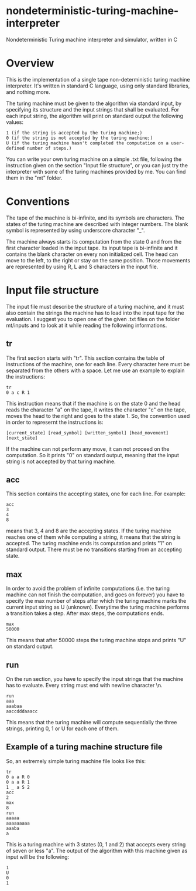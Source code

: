 # nondeterministic-turing-machine-interpreter
Nondeterministic Turing machine interpreter and simulator, written in C

# Overview

This is the implementation of a single tape non-deterministic turing machine interpreter. 
It's written in standard C language, using only standard libraries, and nothing more.

The turing machine must be given to the algorithm via standard input, by specifying its structure and the input strings that shall be evaluated. For each input string, the algorithm will print on standard output the following values:

```
1 (if the string is accepted by the turing machine;)
0 (if the string is not accepted by the turing machine;)
U (if the turing machine hasn't completed the computation on a user-defined number of steps.)
```

You can write your own turing machine on a simple .txt file, following the instruction given on the section "Input file structure", or you can just try the interpreter with some of the turing machines provided by me. You can find them in the "mt" folder.

# Conventions 

The tape of the machine is bi-infinite, and its symbols are characters. The states of the turing machine are described with integer numbers. The blank symbol is represented by using underscore character "_".

The machine always starts its computation from the state 0 and from the first character loaded in the input tape.
Its input tape is bi-infinite and it contains the blank character on every non initialized cell.
The head can move to the left, to the right or stay on the same position. Those movements are represented by using R, L and S characters in the input file.


# Input file structure

The input file must describe the structure of a turing machine, and it must also contain the strings the machine has to load into the input tape for the evaluation. I suggest you to open one of the given .txt files on the folder mt/inputs and to look at it while reading the following informations.


## tr

The first section starts with "tr". This section contains the table of instructions of the machine, one for each line.
Every character here must be separated from the others with a space. Let me use an example to explain the instructions:


```
tr
0 a c R 1
```

This instruction means that if the machine is on the state 0 and the head reads the character "a" on the tape, it writes the character "c" on the tape, moves the head to the right and goes to the state 1.
So, the convention used in order to represernt the instructions is:


```
[current_state] [read_symbol] [written_symbol] [head_movement] [next_state]

```
If the machine can not perform any move, it can not proceed on the computation. So it prints "0" on standard output, meaning that the input string is not accepted by that turing machine.

## acc

This section contains the accepting states, one for each line. For example:


```
acc
3
4
8

```

means that 3, 4 and 8 are the accepting states. If the turing machine reaches one of them while computing a string, it means that the string is accepted. The turing machine ends its computation and prints "1" on standard output. There must be no transitions starting from an accepting state.

## max

In order to avoid the problem of infinite computations (i.e. the turing machine can not finish the computation, and goes on forever) you have to specify the max number of steps after which the turing machine marks the current input string as U (unknown).
Everytime the turing machine performs a transition takes a step. After max steps, the computations ends.


```
max
50000

```

This means that after 50000 steps the turing machine stops and prints "U" on standard output.

## run

On the run section, you have to specify the input strings that the machine has to evaluate. Every string must end with newline character \n.


```
run
aaa
aaabaa
aaccdddaaacc

```

This means that the turing machine will compute sequentially the three strings, printing 0, 1 or U for each one of them.

## Example of a turing machine structure file

So, an extremely simple turing machine file looks like this:


```
tr
0 a a R 0
0 a a R 1
1 _ a S 2
acc
2
max
8
run
aaaaa
aaaaaaaaa
aaaba
a
```
This is a turing machine with 3 states (0, 1 and 2) that accepts every string of seven or less "a".
The output of the algorithm with this machine given as input will be the following:

```
1
U
0
1
```


